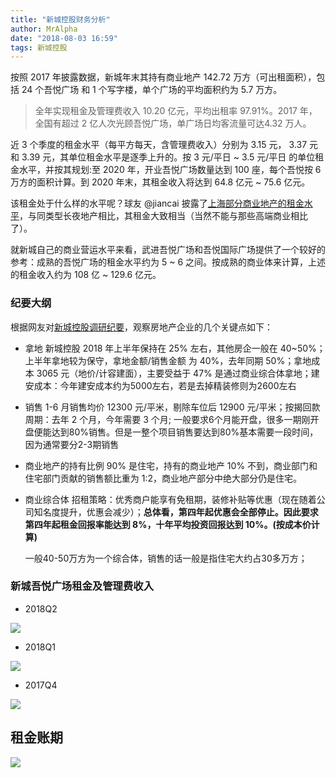 ```yaml
---
title: "新城控股财务分析"
author: MrAlpha
date: "2018-08-03 16:59"
tags: 新城控股
---
```


按照 2017 年披露数据，新城年末其持有商业地产 142.72 万方（可出租面积），包括 24 个吾悦广场 和 1 个写字楼，单个广场的平均面积约为 5.7 万方。

> 全年实现租金及管理费收入 10.20 亿元，平均出租率 97.91%。2017 年，全国有超过 2 亿人次光顾吾悦广场，单广场日均客流量可达4.32 万人。

近 3 个季度的租金水平（每平方每天，含管理费收入）分别为 3.15 元， 3.37 元和 3.39 元，其单位租金水平是逐季上升的。按 3 元/平日 ~ 3.5 元/平日 的单位租金水平，并按其规划:至 2020 年，开业吾悦广场数量达到 100 座，每个吾悦按 6 万方的面积计算。到 2020 年末，其租金收入将达到 64.8 亿元 ~ 75.6 亿元。

该租金处于什么样的水平呢？球友 @jiancai 披露了[上海部分商业地产的租金水平](https://ericluo.github.io/docs/real_estate/)，与同类型长夜地产相比，其租金大致相当（当然不能与那些高端商业相比了）。

就新城自己的商业营运水平来看，武进吾悦广场和吾悦国际广场提供了一个较好的参考：成熟的吾悦广场的租金水平约为 5 ~ 6 之间。按成熟的商业体来计算，上述的租金收入约为 108 亿 ~ 129.6 亿元。

### 纪要大纲

根据网友对[新城控股调研纪要](https://xueqiu.com/1430842272/111112955)，观察房地产企业的几个关键点如下：

  - 拿地
    新城控股 2018 年上半年保持在 25% 左右，其他房企一般在 40~50%；上半年拿地较为保守，拿地金额/销售金额 为 40%，去年同期 50%；拿地成本 3065 元（地价/计容建面），主要受益于 47% 是通过商业综合体拿地；建安成本：今年建安成本约为5000左右，若是去掉精装修则为2600左右

  - 销售
    1-6 月销售均价 12300 元/平米，剔除车位后 12900 元/平米；按揭回款周期：去年 2 个月，今年需要 3 个月; 一般要求6个月能开盘，很多一期刚开盘便能达到80%销售。但是一整个项目销售要达到80%基本需要一段时间，因为通常要分2-3期销售

  - 商业地产的持有比例
    90% 是住宅，持有的商业地产 10% 不到，商业部门和住宅部门贡献的销售额比重为 1:2，商业地产部分中绝大部分仍是住宅。

  - 商业综合体
    招租策略：优秀商户能享有免租期，装修补贴等优惠（现在随着公司知名度提升，优惠会减少）；**总体看，第四年起优惠会全部停止。因此要求第四年起租金回报率能达到 8%，十年平均投资回报达到 10%。(按成本价计算)**

    一般40-50万方为一个综合体，销售的话一般是指住宅大约占30多万方；

### 新城吾悦广场租金及管理费收入

- 2018Q2

![](http://netimages.oss-cn-beijing.aliyuncs.com/2018-08-03_17-12-36.png)

- 2018Q1

![](http://netimages.oss-cn-beijing.aliyuncs.com/2018-08-03_17-05-12.png)

- 2017Q4

![](http://netimages.oss-cn-beijing.aliyuncs.com/2018-08-03_18-34-17.png)

## 租金账期

![](http://netimages.oss-cn-beijing.aliyuncs.com/2018-08-03_17-21-10.png)
